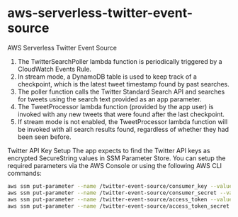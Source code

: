 # aws-serverless-twitter-event-source
AWS Serverless Twitter Event Source



1. The TwitterSearchPoller lambda function is periodically triggered by a CloudWatch Events Rule.
2. In stream mode, a DynamoDB table is used to keep track of a checkpoint, which is the latest tweet timestamp found by past searches.
3. The poller function calls the Twitter Standard Search API and searches for tweets using the search text provided as an app parameter.
4. The TweetProcessor lambda function (provided by the app user) is invoked with any new tweets that were found after the last checkpoint.
5. If stream mode is not enabled, the TweetProcessor lambda function will be invoked with all search results found, regardless of whether they had been seen before.




Twitter API Key Setup
The app expects to find the Twitter API keys as encrypted SecureString values in SSM Parameter Store. You can setup the required parameters via the AWS Console or using the following AWS CLI commands:


```bash
aws ssm put-parameter --name /twitter-event-source/consumer_key --value <your consumer key value> --type SecureString --overwrite
aws ssm put-parameter --name /twitter-event-source/consumer_secret --value <your consumer secret value> --type SecureString --overwrite
aws ssm put-parameter --name /twitter-event-source/access_token --value <your access token value> --type SecureString --overwrite
aws ssm put-parameter --name /twitter-event-source/access_token_secret --value <your access token secret value> --type SecureString --overwrite
```
